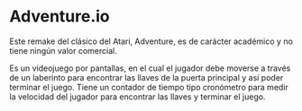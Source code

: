 # Adventure.io
Este remake del clásico del Atari, Adventure, es de carácter académico y no tiene ningún valor comercial.

Es un videojuego por pantallas, en el cual el jugador debe moverse a través de un laberinto para encontrar las llaves de la puerta principal y así poder terminar el juego.
Tiene un contador de tiempo tipo cronómetro para medir la velocidad del jugador para encontrar las llaves y terminar el juego.
